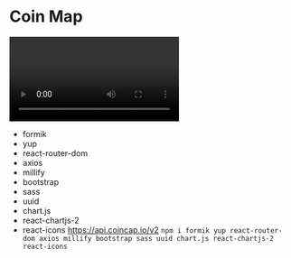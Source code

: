 # Coin Map

![](c.mp4)
- formik
- yup
- react-router-dom
- axios
- millify
- bootstrap
- sass
- uuid
- chart.js
- react-chartjs-2
- react-icons
https://api.coincap.io/v2
`npm i formik yup react-router-dom axios millify bootstrap sass uuid chart.js react-chartjs-2 react-icons`
